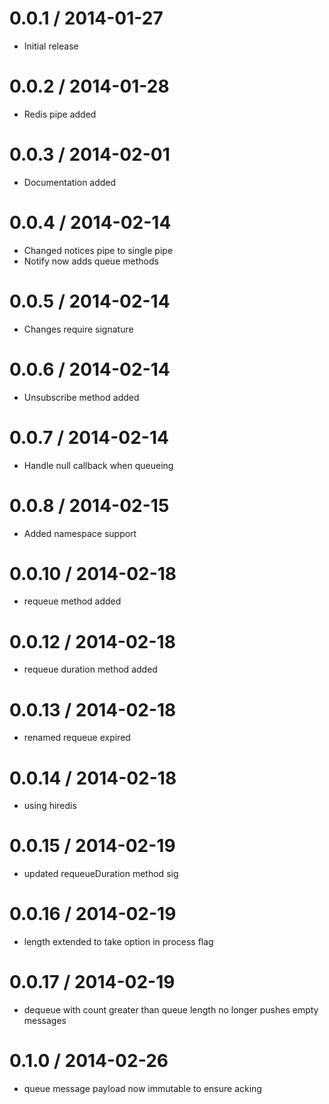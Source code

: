 0.0.1 / 2014-01-27
==================

  * Initial release


0.0.2 / 2014-01-28
==================

  * Redis pipe added


0.0.3 / 2014-02-01
==================

  * Documentation added



0.0.4 / 2014-02-14
==================

  * Changed notices pipe to single pipe
  * Notify now adds queue methods


0.0.5 / 2014-02-14
==================

  * Changes require signature

0.0.6 / 2014-02-14
==================

  * Unsubscribe method added


0.0.7 / 2014-02-14
==================

  * Handle null callback when queueing

0.0.8 / 2014-02-15
==================

  * Added namespace support


0.0.10 / 2014-02-18
==================

  * requeue method added

0.0.12 / 2014-02-18
==================

  * requeue duration method added

0.0.13 / 2014-02-18
==================

  * renamed requeue expired

0.0.14 / 2014-02-18
==================

  * using hiredis

0.0.15 / 2014-02-19
==================

  * updated requeueDuration method sig

0.0.16 / 2014-02-19
==================

  * length extended to take option in process flag

0.0.17 / 2014-02-19
==================

  * dequeue with count greater than queue length no longer pushes empty messages

0.1.0 / 2014-02-26
==================

  * queue message payload now immutable to ensure acking